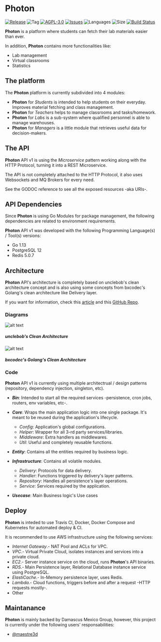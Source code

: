 # Photon
[![Release](https://img.shields.io/github/release/damascus-mx/photon-api)](https://github.com/damascus-mx/photon-api/releases)
![Tag](https://img.shields.io/github/v/tag/damascus-mx/photon-api)
[![AGPL-3.0](https://img.shields.io/github/license/damascus-mx/photon-api)](LICENSE)
[![Issues](https://img.shields.io/github/issues/damascus-mx/photon-api)](https://github.com/damascus-mx/photon-api/issues)
![Languages](https://img.shields.io/github/languages/count/damascus-mx/photon-api)
![Size](https://img.shields.io/github/repo-size/damascus-mx/photon-api)
[![Build Status](https://travis-ci.com/damascus-mx/photon-api.svg?branch=master)](https://travis-ci.com/damascus-mx/photon-api)

**Photon** is a platform where students can fetch their lab materials easier than ever.

In addition, **Photon** contains more functionalities like:
* Lab management
* Virtual classrooms
* Statistics

## The platform
The **Photon** platform is currently subdivided into 4 modules:
* **Photon** for _Students_ is intended to help students on their everyday. Improves material fetching and class management.
* **Photon** for _Teachers_ helps to manage classrooms and tasks/homework.
* **Photon** for _Labs_ is a sub-system where qualified personnel is able to manage warehouses.
* **Photon** for _Managers_ is a little module that retrieves useful data for decision-makers.

## The API
**Photon** API v1 is using the _Microservice_ pattern working along with the HTTP Protocol, turning it into a REST Microservice.

The API is not completely attached to the HTTP Protocol, it also uses Websockets and MQ Brokers for every need.

See the GODOC reference to see all the exposed resources -aka URIs-.

## API Dependencies
Since **Photon** is using Go Modules for package management, the following dependencies are related to environment requirements.

**Photon** API v1 was developed with the following Programming Language(s) / Tool(s) versions:
* Go 1.13
* PostgreSQL 12
* Redis 5.0.7

## Architecture
**Photon** API's architecture is completely based on unclebob's clean architecture concept and is also using some concepts from bxcodec's Golang's clean architecture like Delivery layer.

If you want for information, check this [article](https://pusher.com/tutorials/clean-architecture-introduction) and this [GitHub Repo](https://github.com/bxcodec/go-clean-arch).

### Diagrams
![alt text](https://images.ctfassets.net/1es3ne0caaid/2zvDDUcdpuYqIM06WgU2sC/d706d509886f88be185fa007f6b43402/clean-architecture-ex-4.png "Clean architecture schema")
##### _unclebob's Clean Architecture_
![alt text](https://raw.githubusercontent.com/bxcodec/go-clean-arch/master/clean-arch.png "Clean architecture for Go")
##### _bxcodec's Golang's Clean Architecture_

### Code
**Photon** API v1 is currently using multiple architectrual / design patterns (repository, dependency injection, singleton, etc).

* **_Bin_**: Intended to start all the required services -persistence, cron jobs, routers, env variables, etc-.
* **_Core_**: Wraps the main application logic into one single package. It's meant to be reused during the application's lifecycle.
  * _Config_: Application's global configurations.
  * _Helper_: Wrapper for all 3-rd party services/libraries.
  * _Middleware_: Extra handlers as middlewares.
  * _Util_: Useful and completely reusable functions.

* **_Entity_**: Contains all the entities required by business logic.
* **_Infrastructure_**: Contains all volatile modules.
  * _Delivery_: Protocols for data delivery.
  * _Handler_: Functions triggered by delivery's layer patterns.
  * _Repository_: Handles all persistence's layer operations.
  * _Service_: Services required by the application.
* **_Usecase_**: Main Business logic's Use cases

## Deploy
**Photon** is inteded to use Travis CI, Docker, Docker Compose and Kubernetes for automated deploy & CI.

It is recommended to use AWS infrastructure using the following services:
* _Internet Gateway_.- NAT Pool and ACLs for VPC.
* _VPC_.- Virtual Private Cloud, isolates instances and services into a private cloud.
* _EC2_.- Server instance service on the cloud, runs **Photon**'s API binaries.
* _RDS_.- Main Persistence layer, Relational Database instance service using PostgreSQL.
* _ElastiCache_.- In-Memory persistence layer, uses Redis.
* _Lambda_.- Cloud functions, triggers before and after a request -HTTP requests mostly-.
* Other

## Maintanance
**Photon** is mainly backed by Damascus Mexico Group, however, this project is currently under the following users' responsabilities:
  * [@maestre3d](https://github.com/maestre3d)
